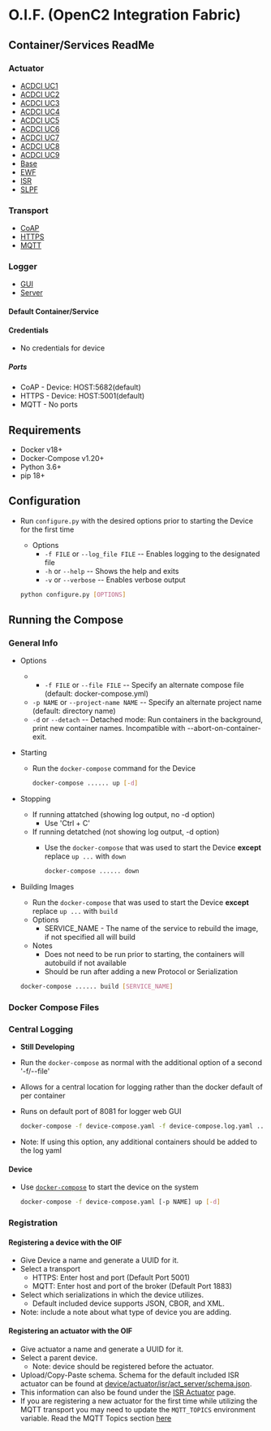 # O.I.F. (OpenC2 Integration Fabric)

## Container/Services ReadMe
### Actuator
- [ACDCI UC1](../device/actuator/ACDCI_UC1/ReadMe.md)
- [ACDCI UC2](../device/actuator/ACDCI_UC2/ReadMe.md)
- [ACDCI UC3](../device/actuator/ACDCI_UC3/ReadMe.md)
- [ACDCI UC4](../device/actuator/ACDCI_UC4/ReadMe.md)
- [ACDCI UC5](../device/actuator/ACDCI_UC5/ReadMe.md)
- [ACDCI UC6](../device/actuator/ACDCI_UC6/ReadMe.md)
- [ACDCI UC7](../device/actuator/ACDCI_UC7/ReadMe.md)
- [ACDCI UC8](../device/actuator/ACDCI_UC8/ReadMe.md)
- [ACDCI UC9](../device/actuator/ACDCI_UC9/ReadMe.md)
- [Base](../device/actuator/Base/ReadMe.md)
- [EWF](../device/actuator/EWF/ReadMe.md)
- [ISR](../device/actuator/ISR/ReadMe.md)
- [SLPF](../device/actuator/SLPF/ReadMe.md)

### Transport
- [CoAP](../device/transport/coap/README.md)
- [HTTPS](../device/transport/https/README.md)
- [MQTT](../device/transport/mqtt/ReadMe.md)

### Logger
- [GUI](../logger/gui/ReadMe.md)
- [Server](../logger/server/ReadMe.md)

#### Default Container/Service
#### Credentials
- No credentials for device

##### Ports
- CoAP - Device: HOST:5682(default)
- HTTPS - Device: HOST:5001(default)
- MQTT - No ports

## Requirements
- Docker v18+
- Docker-Compose v1.20+
- Python 3.6+
- pip 18+

## Configuration
- Run `configure.py` with the desired options prior to starting the Device for the first time
	- Options
    	- `-f FILE` or `--log_file FILE` -- Enables logging to the designated file
    	- `-h` or `--help` -- Shows the help and exits
    	- `-v` or `--verbose` -- Enables verbose output   
    	
    ```bash
    python configure.py [OPTIONS]
    ```

## Running the Compose
### General Info
- Options
	- * `-f FILE` or `--file FILE` -- Specify an alternate compose file (default: docker-compose.yml)
	- `-p NAME` or `--project-name NAME` -- Specify an alternate project name (default: directory name)
	- `-d` or `--detach` -- Detached mode: Run containers in the background, print new container names. Incompatible with --abort-on-container-exit.
- Starting
	- Run the `docker-compose` command for the Device
		
		```bash
		docker-compose ...... up [-d]
		```

-  Stopping
	-  If running attatched (showing log output, no -d option)
		-  Use 'Ctrl + C' 
	-  If running detatched (not showing log output, -d option)
		-  Use the `docker-compose` that was used to start the Device **except** replace `up ...` with `down`
			
			```bash
			docker-compose ...... down
			```
- Building Images
	- Run the `docker-compose` that was used to start the Device **except** replace `up ...` with `build`
	- Options
		- SERVICE_NAME - The name of the service to rebuild the image, if not specified all will build
	- Notes
		- Does not need to be run prior to starting, the containers will autobuild if not available
		- Should be run after adding a new Protocol or Serialization
	
	```bash
	docker-compose ...... build [SERVICE_NAME]
	```

### Docker Compose Files
### Central Logging
- __Still Developing__
- Run the `docker-compose` as normal with the additional option of a second '-f/--file'
- Allows for a central location for logging rather than the docker default of per container
- Runs on default port of 8081 for logger web GUI

	```bash
	docker-compose -f device-compose.yaml -f device-compose.log.yaml ...
	```
 
- Note: If using this option, any additional containers should be added to the log yaml
 
	
#### Device
- Use [`docker-compose`](https://docs.docker.com/compose/reference/overview/) to start the device on the system

	```bash
	docker-compose -f device-compose.yaml [-p NAME] up [-d]
	```

### Registration
#### Registering a device with the OIF
- Give Device a name and generate a UUID for it.
- Select a transport
    - HTTPS: Enter host and port (Default Port 5001)
    - MQTT: Enter host and port of the broker (Default Port 1883)
- Select which serializations in which the device utilizes.
    - Default included device supports JSON, CBOR, and XML.
- Note: include a note about what type of device you are adding.

#### Registering an actuator with the OIF
- Give actuator a name and generate a UUID for it.
- Select a parent device.
    -  Note: device should be registered before the actuator.
- Upload/Copy-Paste schema. Schema for the default included ISR actuator can be found at [device/actuator/isr/act_server/schema.json](../device/actuator/isr/act_server/schema.json).
- This information can also be found under the [ISR Actuator](../device/actuator/isr/ReadMe.md) page.
- If you are registering a new actuator for the first time while utilizing the MQTT transport you may need to update the `MQTT_TOPICS` environment variable. Read the MQTT Topics section [here](../transport/mqtt/ReadMe.md)